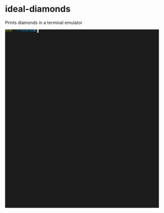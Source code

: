 # ideal-diamonds
Prints diamonds in a terminal emulator 

<img src="https://raw.githubusercontent.com/nick-de/ideal-diamonds/master/diamonds_example.svg">
